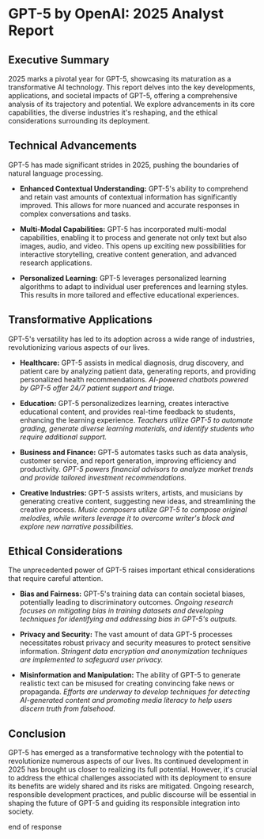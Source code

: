 # GPT-5 by OpenAI:  2025 Analyst Report

## Executive Summary
2025 marks a pivotal year for GPT-5, showcasing its maturation as a transformative AI technology. This report delves into the key developments, applications, and societal impacts of GPT-5, offering a comprehensive analysis of its trajectory and potential. We explore advancements in its core capabilities, the diverse industries it's reshaping, and the ethical considerations surrounding its deployment. 

## Technical Advancements
GPT-5 has made significant strides in 2025, pushing the boundaries of natural language processing. 

* **Enhanced Contextual Understanding:** GPT-5's ability to comprehend and retain vast amounts of contextual information has significantly improved. This allows for more nuanced and accurate responses in complex conversations and tasks.

* **Multi-Modal Capabilities:** GPT-5 has incorporated multi-modal capabilities, enabling it to process and generate not only text but also images, audio, and video. This opens up exciting new possibilities for interactive storytelling, creative content generation, and advanced research applications.
* **Personalized Learning:** GPT-5 leverages personalized learning algorithms to adapt to individual user preferences and learning styles. This results in more tailored and effective educational experiences.

##  Transformative Applications 
GPT-5's versatility has led to its adoption across a wide range of industries, revolutionizing various aspects of our lives.

* **Healthcare:** GPT-5 assists in medical diagnosis, drug discovery, and patient care by analyzing patient data, generating reports, and providing personalized health recommendations. *AI-powered chatbots powered by GPT-5 offer 24/7 patient support and triage.*

* **Education:** GPT-5 personalizedizes learning, creates interactive educational content, and provides real-time feedback to students, enhancing the learning experience. *Teachers utilize GPT-5 to automate grading, generate diverse learning materials, and identify students who require additional support.* 

* **Business and Finance:** GPT-5 automates tasks such as data analysis, customer service, and report generation, improving efficiency and productivity. *GPT-5 powers financial advisors to analyze market trends and provide tailored investment recommendations.*
* **Creative Industries:** GPT-5 assists writers, artists, and musicians by generating creative content, suggesting new ideas, and streamlining the creative process. *Music composers utilize GPT-5 to compose original melodies, while writers leverage it to overcome writer's block and explore new narrative possibilities.*

##  Ethical Considerations
The unprecedented power of GPT-5 raises important ethical considerations that require careful attention.

* **Bias and Fairness:** GPT-5's training data can contain societal biases, potentially leading to discriminatory outcomes.  *Ongoing research focuses on mitigating bias in training datasets and developing techniques for identifying and addressing bias in GPT-5's outputs.*
* **Privacy and Security:** The vast amount of data GPT-5 processes necessitates robust privacy and security measures to protect sensitive information. *Stringent data encryption and anonymization techniques are implemented to safeguard user privacy.*

* **Misinformation and Manipulation:**  The ability of GPT-5 to generate realistic text can be misused for creating convincing fake news or propaganda.  *Efforts are underway to develop techniques for detecting AI-generated content and promoting media literacy to help users discern truth from falsehood.*

## Conclusion 
GPT-5 has emerged as a transformative technology with the potential to revolutionize numerous aspects of our lives. Its continued development in 2025 has brought us closer to realizing its full potential.  However,  it's crucial to address the ethical challenges associated with its deployment to ensure its benefits are widely shared and its risks are mitigated.  Ongoing research, responsible development practices, and public discourse will be essential in shaping the future of GPT-5 and guiding its responsible integration into society. 





end of response